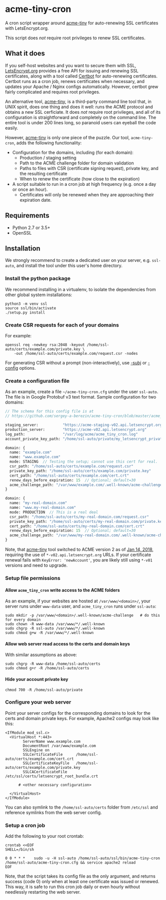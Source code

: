 # acme-tiny-cron

[acme-tiny]: https://github.com/diafygi/acme-tiny
[LetsEncrypt.org]: https://letsencrypt.org
[Certbot]: https://github.com/certbot/certbot

A cron script wrapper around [acme-tiny] for auto-renewing SSL
certificates with LetsEncrypt.org.

This script does _not_ require root privileges to renew SSL
certificates.

## What it does

If you self-host websites and you want to secure them with SSL,
[LetsEncrypt.org] provides a free API for issuing and renewing SSL
certificates, along with a tool called [Certbot] for auto-renewing
certificates. Certbot runs as a cron job, renews certificates when
necessary, and updates your Apache / Nginx configs automatically.
However, certbot grew fairly complicated and requires root privileges.

An alternative tool, [acme-tiny], is a third-party command line tool
that, in UNIX spirit, does one thing and does it well: runs the ACME
protocol and obtains a new SSL cerficiate. It does _not_ require root
privileges, and all of its configuration is straightforward and
completely on the command line. The entire tool is under 200 lines
long, so paranoid users can eyeball the code easily.

However, [acme-tiny] is only one piece of the
puzzle. Our tool, `acme-tiny-cron`, adds the following functionality:

* Configuration for the domains, including (for each domain):
  - Production / staging setting
  - Path to the ACME challenge folder for domain validation
  - Paths to files with CSR (certificate signing request), private
    key, and the resulting certificate
  - When to renew the certificate (how close to the expiration)
* A script suitable to run in a cron job at high frequency (e.g. once
  a day or once an hour).
  - Certificates will only be renewed when they are approaching their
     expiration date.

## Requirements

* Python 2.7 or 3.5+
* OpenSSL

## Installation

We strongly recommend to create a dedicated user on your server,
e.g. `ssl-auto`, and install the tool under this user's home directory.

### Install the python package

We recommend installing in a virtualenv, to isolate the dependencies
from other global system installations:

```
python3 -m venv ssl
source ssl/bin/activate
./setup.py install
```

### Create CSR requests for each of your domains

For example:

```
openssl req -newkey rsa:2048 -keyout /home/ssl-auto/certs/example.com/private.key \
    -out /home/ssl-auto/certs/example.com/request.csr -nodes
```

For generating CSR without a prompt (non-interactively), use
[-subj](https://www.shellhacks.com/create-csr-openssl-without-prompt-non-interactive/)
or
[-config](http://blog.endpoint.com/2014/10/openssl-csr-with-alternative-names-one.html)
options.

### Create a configuration file

As an example, create a file `~/acme-tiny-cron.cfg` under the user
`ssl-auto`. The file is in Google Protobuf v3 text format. Sample
configuration for two domains:

```proto
// The schema for this config file is at
// https://github.com/sergey-a-berezin/acme-tiny-cron/blob/master/acme_tiny_cron/protos/domains.proto

staging_server:           "https://acme-staging-v02.api.letsencrypt.org"
production_server:        "https://acme-v02.api.letsencrypt.org"
log_path:                 "/var/log/acme/acme_tiny_cron.log"
account_private_key_path: "/home/ssl-auto/private/my_letsencrypt_private.key"

domain: {
  name: "example.com"
  name: "www.example.com"
  mode: STAGING  // Testing the setup; cannot use this cert for real.
  csr_path: "/home/ssl-auto/certs/example.com/request.csr"
  private_key_path: "/home/ssl-auto/certs/example.com/private.key"
  cert_path: "/home/ssl-auto/certs/example.com/cert.crt"
  renew_days_before_expiration: 15  // Optional; default=30
  acme_challenge_path: "/var/www/example.com/.well-known/acme-challenge"
}

domain: {
  name: "my-real-domain.com"
  name: "www.my-real-domain.com"
  mode: PRODUCTION  // This is a real deal
  csr_path: "/home/ssl-auto/certs/my-real-domain.com/request.csr"
  private_key_path: "/home/ssl-auto/certs/my-real-domain.com/private.key"
  cert_path: "/home/ssl-auto/certs/my-real-domain.com/cert.crt"
  renew_days_before_expiration: 15  // Optional; default=30
  acme_challenge_path: "/var/www/my-real-domain.com/.well-known/acme-challenge"
}
```

Note, that [acme-tiny] tool switched to ACME version 2 as of
[Jan 14, 2018](https://github.com/diafygi/acme-tiny/commit/bb248e00125728e6f15806d6408ebd9ac5251cbf),
requiring the use of `*-v02.api.letsencrypt.org` URLs. If your certificate
renewal fails with `KeyError: 'newAccount'`, you are likely still using `*-v01`
versions and need to upgrade.

### Setup file permissions

#### Allow `acme_tiny_cron` write access to the ACME folders

As an example, if your websites are hosted at `/var/www/<domain>/`,
your server runs under `www-data` user, and `acme_tiny_cron` runs
under `ssl-auto`:

```
sudo mkdir -p /var/www/<domain>/.well-known/acme-challenge   # do this for every domain
sudo chown -R www-data /var/www/*/.well-known
sudo chgrp -R ssl-auto /var/www/*/.well-known
sudo chmod g+w -R /var/www/*/.well-known
```

#### Allow web server read access to the certs and domain keys

With similar assumptions as above:

```
sudo chgrp -R www-data /home/ssl-auto/certs
sudo chmod g+r -R /home/ssl-auto/certs
```

#### Hide your account private key

```
chmod 700 -R /home/ssl-auto/private
```

### Configure your web server

Point your server configs for the corresponding domains to look for
the certs and domain private keys. For example, Apache2 configs may
look like this:

```
<IfModule mod_ssl.c>
  <VirtualHost *:443>
        ServerName www.example.com
        DocumentRoot /var/www/example.com
        SSLEngine on
        SSLCertificateFile      /home/ssl-auto/certs/example.com/cert.crt
        SSLCertificateKeyFile   /home/ssl-auto/certs/example.com/private.key
        SSLCACertificateFile    /etc/ssl/certs/letsencrypt_root_bundle.crt

      # <other necessary configuration>

  </VirtualHost>
</IfModule>
```

You can also symlink to the `/home/ssl-auto/certs` folder from
`/etc/ssl` and reference symlinks from the web server config.

### Setup a cron job

Add the following to your root crontab:

```
crontab <<EOF
SHELL=/bin/sh

0 0 * * *    sudo -u -H ssl-auto /home/ssl-auto/ssl/bin/acme-tiny-cron /home/ssl-auto/acme-tiny-cron.cfg && service apache2 reload
EOF
```

Note, that the script takes its config file as the only argument, and
returns success (code 0) only when at least one certificate was issued
or renewed. This way, it is safe to run this cron job daily or even
hourly without needlessly restarting the web server.
